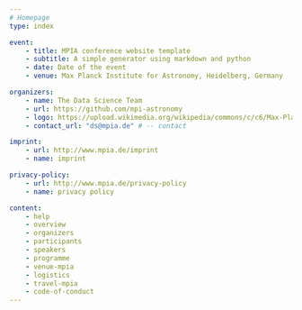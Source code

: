 ```yaml
---
# Homepage
type: index

event:
    - title: MPIA conference website template
    - subtitle: A simple generator using markdown and python
    - date: Date of the event
    - venue: Max Planck Institute for Astronomy, Heidelberg, Germany

organizers:
    - name: The Data Science Team
    - url: https://github.com/mpi-astronomy
    - logo: https://upload.wikimedia.org/wikipedia/commons/c/c6/Max-Planck-Institut_f%C3%BCr_Astronomie_Logo.svg  # -- MPIA logo
    - contact_url: "ds@mpia.de" # -- contact

imprint:
    - url: http://www.mpia.de/imprint
    - name: imprint

privacy-policy:
    - url: http://www.mpia.de/privacy-policy
    - name: privacy policy

content:
    - help
    - overview
    - organizers
    - participants
    - speakers
    - programme
    - venue-mpia
    - logistics
    - travel-mpia
    - code-of-conduct
---
```

